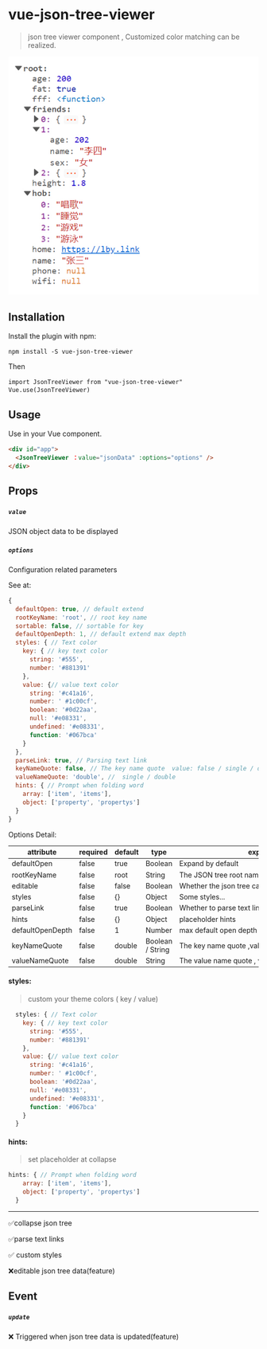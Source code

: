# vue-json-tree-viewer

> json tree viewer component , Customized color matching can be realized.

![](./preview.jpg)

## Installation

Install the plugin with npm:

```
npm install -S vue-json-tree-viewer
```

Then

```
import JsonTreeViewer from "vue-json-tree-viewer"
Vue.use(JsonTreeViewer)
```

## Usage

Use in your Vue component.

```html
<div id="app">
  <JsonTreeViewer ：value="jsonData" :options="options" />
</div>
```

## Props

##### `value`

JSON object data to be displayed

##### `options`

Configuration related parameters

See at:

```js
{
  defaultOpen: true, // default extend
  rootKeyName: 'root', // root key name
  sortable: false, // sortable for key
  defaultOpenDepth: 1, // default extend max depth
  styles: { // Text color
    key: { // key text color
      string: '#555',
      number: '#881391'
    },
    value: {// value text color
      string: '#c41a16',
      number: ' #1c00cf',
      boolean: '#0d22aa',
      null: '#e08331',
      undefined: '#e08331',
      function: '#067bca'
    }
  },
  parseLink: true, // Parsing text link
  keyNameQuote: false, // The key name quote  value: false / single / double
  valueNameQuote: 'double', //  single / double
  hints: { // Prompt when folding word
    array: ['item', 'items'],
    object: ['property', 'propertys']
  }
}
```

Options Detail:

| attribute        | required | default | type             | explain                                            |
| ---------------- | -------- | ------- | ---------------- | -------------------------------------------------- |
| defaultOpen      | false    | true    | Boolean          | Expand by default                                  |
| rootKeyName      | false    | root    | String           | The JSON tree root name                            |
| editable         | false    | false   | Boolean          | Whether the json tree can be edited                |
| styles           | false    | {}      | Object           | Some styles...                                     |
| parseLink        | false    | true    | Boolean          | Whether to parse text links                        |
| hints            | false    | {}      | Object           | placeholder hints                                  |
| defaultOpenDepth | false    | 1       | Number           | max default open depth                             |
| keyNameQuote     | false    | double  | Boolean / String | The key name quote ,value: false / single / double |
| valueNameQuote   | false    | double  | String           | The value name quote , value:  single / double       |



#### styles:

> custom  your theme colors ( key / value)

~~~js
  styles: { // Text color
    key: { // key text color
      string: '#555',
      number: '#881391'
    },
    value: {// value text color
      string: '#c41a16',
      number: ' #1c00cf',
      boolean: '#0d22aa',
      null: '#e08331',
      undefined: '#e08331',
      function: '#067bca'
    }
  }
~~~

#### hints:

> set placeholder at collapse

~~~js
hints: { // Prompt when folding word
    array: ['item', 'items'],
    object: ['property', 'propertys']
  }
~~~





---


:white_check_mark:collapse json tree

:white_check_mark:parse text links

:white_check_mark: custom styles 

:x:editable json tree data(feature)

## Event

##### `update`

:x: Triggered when json tree data is updated(feature)
